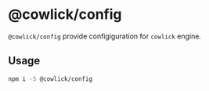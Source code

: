 # @cowlick/config

`@cowlick/config` provide configiguration for `cowlick` engine.

## Usage

```bash
npm i -S @cowlick/config
```
